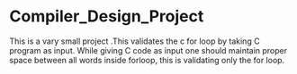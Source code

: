 # Compiler_Design_Project
This is a vary small project .This validates the c for loop by taking C program as input.
While giving C code as input one should maintain proper space between all words inside forloop, this is validating only the for loop.
